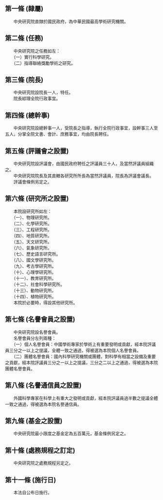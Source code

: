 第一條 (隸屬)
-------------
　　中央研究院直隸於國民政府，為中華民國最高學術研究機關。  


第二條 (任務)
-------------
　　中央研究院之任務如左：  
　　（一）實行科學研究。  
　　（二）指導聯絡獎勵學術之研究。  


第三條 (院長)
-------------
　　中央研究院設院長一人，特任。  
　　院長綜理全院行政事宜。  


第四條 (總幹事)
---------------
　　中央研究院設總幹事一人，受院長之指導，執行全院行政事宜，設幹事三人至五人，分掌全院文書、會計、庶務事宜，均由院長聘任。  


第五條 (評議會之設置)
---------------------
　　中央研究院設評議會，由國民政府聘任之評議員三十人，及當然評議員組織之。  
　　中央研究院院長及其直轄各研究所所長為當然評議員，院長為評議會議長。  
　　評議會條例另定之。  


第六條 (研究所之設置)
---------------------
　　本院設研究所如左：  
　　（一）、物理研究所。  
　　（二）、化學研究所。  
　　（三）、工程研究所。  
　　（四）、地質研究所。  
　　（五）、天文研究所。  
　　（六）、氣象研究所。  
　　（七）、歷史語言研究所。  
　　（八）、國文學研究所。  
　　（九）、考古學研究所。  
　　（十）、心理學研究所。  
　　（十一）、教育研究所。  
　　（十二）、社會科學研究所。  
　　（十三）、動物研究所。  
　　（十四）、植物研究所。  
　　本院於必要時，得設其他研究所。  


第七條 (名譽會員之設置)
-----------------------
　　中央研究院設名譽會員。  
　　名譽會員分左列兩種：  
　　（一）個人名譽會員：中國學術專家於學術上有重要發明或貢獻，經本院評議員三分之一以上之提議，全體一致之通過，得被選為本院個人名譽會員。  
　　（二）團體名譽會員：國內科學研究機關或團體，對科學有相當之設備及重要之貢獻，經本院評議員三分之一以上之提議，三分之二以上之通過，得被選為本院團體名譽會員。  


第八條 (名譽通信員之設置)
-------------------------
　　外國科學專家在科學上有重大之發明或貢獻，經本院評議員過半數之提議全體一致之通過，得被選為本院名譽通信員。  


第九條 (基金之設置)
-------------------
　　中央研究院最小限度之基金定為五百萬元，基金條例另定之。  


第十條 (處務規程之訂定)
-----------------------
　　中央研究院之處務規程另定之。  


第十一條 (施行日)
-----------------
　　本法自公布日施行。